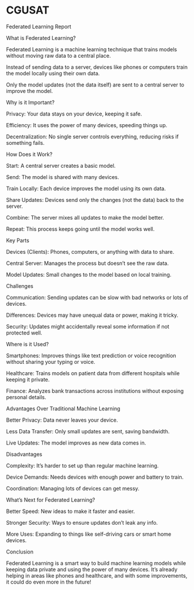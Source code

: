 # CGUSAT

Federated Learning Report

What is Federated Learning?





Federated Learning is a machine learning technique that trains models without moving raw data to a central place.



Instead of sending data to a server, devices like phones or computers train the model locally using their own data.



Only the model updates (not the data itself) are sent to a central server to improve the model.

Why is it Important?





Privacy: Your data stays on your device, keeping it safe.



Efficiency: It uses the power of many devices, speeding things up.



Decentralization: No single server controls everything, reducing risks if something fails.

How Does it Work?





Start: A central server creates a basic model.



Send: The model is shared with many devices.



Train Locally: Each device improves the model using its own data.



Share Updates: Devices send only the changes (not the data) back to the server.



Combine: The server mixes all updates to make the model better.



Repeat: This process keeps going until the model works well.

Key Parts





Devices (Clients): Phones, computers, or anything with data to share.



Central Server: Manages the process but doesn’t see the raw data.



Model Updates: Small changes to the model based on local training.

Challenges





Communication: Sending updates can be slow with bad networks or lots of devices.



Differences: Devices may have unequal data or power, making it tricky.



Security: Updates might accidentally reveal some information if not protected well.

Where is it Used?





Smartphones: Improves things like text prediction or voice recognition without sharing your typing or voice.



Healthcare: Trains models on patient data from different hospitals while keeping it private.



Finance: Analyzes bank transactions across institutions without exposing personal details.

Advantages Over Traditional Machine Learning





Better Privacy: Data never leaves your device.



Less Data Transfer: Only small updates are sent, saving bandwidth.



Live Updates: The model improves as new data comes in.

Disadvantages





Complexity: It’s harder to set up than regular machine learning.



Device Demands: Needs devices with enough power and battery to train.



Coordination: Managing lots of devices can get messy.

What’s Next for Federated Learning?





Better Speed: New ideas to make it faster and easier.



Stronger Security: Ways to ensure updates don’t leak any info.



More Uses: Expanding to things like self-driving cars or smart home devices.

Conclusion

Federated Learning is a smart way to build machine learning models while keeping data private and using the power of many devices. It’s already helping in areas like phones and healthcare, and with some improvements, it could do even more in the future!
